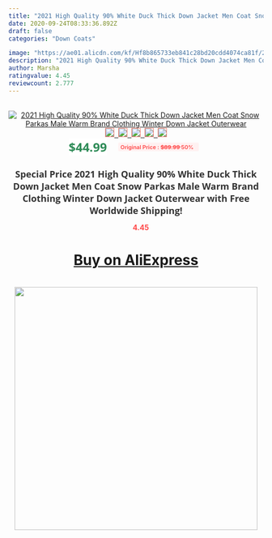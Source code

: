 ```yaml
---
title: "2021 High Quality 90% White Duck Thick Down Jacket Men Coat Snow Parkas Male Warm Brand Clothing Winter Down Jacket Outerwear"
date: 2020-09-24T08:33:36.892Z
draft: false
categories: "Down Coats"

image: "https://ae01.alicdn.com/kf/Hf8b865733eb841c28bd20cdd4074ca81f/2021-High-Quality-90-White-Duck-Thick-Down-Jacket-Men-Coat-Snow-Parkas-Male-Warm-Brand.jpg"
description: "2021 High Quality 90% White Duck Thick Down Jacket Men Coat Snow Parkas Male Warm Brand Clothing Winter Down Jacket Outerwear"
author: Marsha
ratingvalue: 4.45
reviewcount: 2.777
---
```

<br>
<div style="text-align: center;">
<a href="https://s.click.aliexpress.com/e/_AdhPjX" target="_blank" rel="nofollow noopener noreferrer"><img alt="2021 High Quality 90% White Duck Thick Down Jacket Men Coat Snow Parkas Male Warm Brand Clothing Winter Down Jacket Outerwear" class="magnifier-image" src="https://ae01.alicdn.com/kf/Hf8b865733eb841c28bd20cdd4074ca81f/2021-High-Quality-90-White-Duck-Thick-Down-Jacket-Men-Coat-Snow-Parkas-Male-Warm-Brand.jpg_640x640.jpg">
<br>
<img style="border:1px solid salmon" src="https://ae01.alicdn.com/kf/Hf8b865733eb841c28bd20cdd4074ca81f/2021-High-Quality-90-White-Duck-Thick-Down-Jacket-Men-Coat-Snow-Parkas-Male-Warm-Brand.jpg_120x120.jpg">&nbsp;&nbsp;<img style="border:1px solid salmon" src="https://ae01.alicdn.com/kf/Hcd874ffe333d4a96a726d7bc83b411fcY/2021-High-Quality-90-White-Duck-Thick-Down-Jacket-Men-Coat-Snow-Parkas-Male-Warm-Brand.jpg_120x120.jpg">&nbsp;&nbsp;<img style="border:1px solid salmon" src="https://ae01.alicdn.com/kf/Hb209a01a489e40f7bc44eb0c62382563v/2021-High-Quality-90-White-Duck-Thick-Down-Jacket-Men-Coat-Snow-Parkas-Male-Warm-Brand.jpg_120x120.jpg">&nbsp;&nbsp;<img style="border:1px solid salmon" src="https://ae01.alicdn.com/kf/H9112f7c8b55c4f278ff0e748800ed5610/2021-High-Quality-90-White-Duck-Thick-Down-Jacket-Men-Coat-Snow-Parkas-Male-Warm-Brand.jpg_120x120.jpg">&nbsp;&nbsp;<img style="border:1px solid salmon" src="https://ae01.alicdn.com/kf/Ha2b03f2cfaa54128a81c38e734ab9ff0y/2021-High-Quality-90-White-Duck-Thick-Down-Jacket-Men-Coat-Snow-Parkas-Male-Warm-Brand.jpg_120x120.jpg"></a></div><br0>
<div style="text-align: center;"><span style="background-color: white; border: 0px; box-sizing: border-box; color: seagreen; display: inline-block; font-family: &quot;open sans&quot; , &quot;arial&quot; , &quot;helvetica&quot; , sans-serif , &quot;heiti&quot;; font-size: 24px; font-stretch: inherit; font-weight: 700; line-height: inherit; margin: 0px 10px 0px 0px; padding: 0px; vertical-align: middle;">$44.99 </span>
<span style="background: rgb(255 , 241 , 241); border-radius: 3px; border: 0px; box-sizing: border-box; color: #ff4747; display: inline-block; font-family: inherit; font-size: 12px; font-stretch: inherit; font-style: inherit; font-variant: inherit; font-weight: 600; line-height: inherit; margin: 0px; padding: 2px 5px; transform: scale(0.9); vertical-align: middle;">Original Price : <b style="text-decoration: line-through;">$89.99 </b> 50%&nbsp;&nbsp;</span></div>
<h1 style="color: #333333; display: inline-block; font-family: &quot;open sans&quot; , &quot;arial&quot; , &quot;helvetica&quot; , sans-serif , &quot;heiti&quot;; font-size: 18px; font-stretch: inherit; font-weight: 700; text-align: center;">Special Price 2021 High Quality 90% White Duck Thick Down Jacket Men Coat Snow Parkas Male Warm Brand Clothing Winter Down Jacket Outerwear with Free Worldwide Shipping!</h1>
<div style="color: #ff4747; text-align: center;">
<img src="https://4.bp.blogspot.com/-M0ZcTcb-5uY/XleCXlxnR4I/AAAAAAAAAEc/OrjgMkXV1oMQFaCRZj5HQwOCBcu3w1FegCPcBGAYYCw/s1600/star.png" style="height: 15px;">&nbsp;<b>4.45</b></div>
<div class="button_cont" align="center"><a class="buynow_a" href="https://s.click.aliexpress.com/e/_AdhPjX" target="_blank" rel="nofollow noopener noreferrer"><H1>Buy on AliExpress</H1></a></div><br>
<div class="separator" style="clear: both; text-align: center;">
<img src="https://lh3.googleusercontent.com/-pTy5HemUv9M/XlePHvY0dAI/AAAAAAAAAE4/0nX5iRUoIWY8eMW9Dpxeirr157OZliDIgCLcBGAsYHQ/s1600/badge.gif" width="480">
</div>
